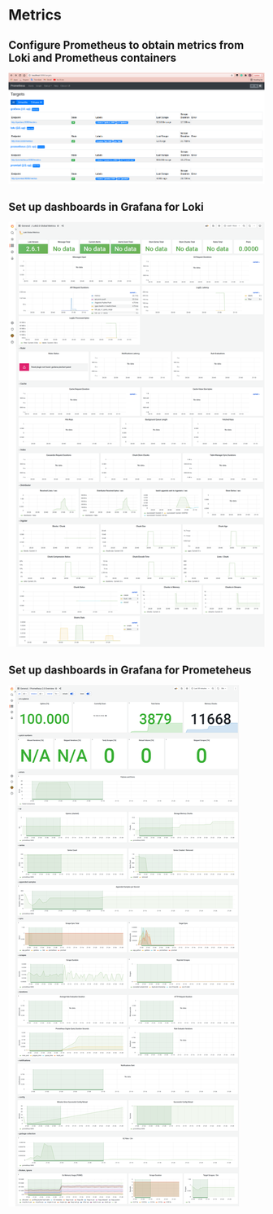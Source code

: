# Metrics

## Configure Prometheus to obtain metrics from Loki and Prometheus containers
![image](https://github.com/nailyav/DevOps-labs/blob/lab7/monitoring/assets/prometheus.png)

## Set up dashboards in Grafana for Loki
![image](https://github.com/nailyav/DevOps-labs/blob/lab7/monitoring/assets/loki_metrics.png)

## Set up dashboards in Grafana for Prometeheus
![image](https://github.com/nailyav/DevOps-labs/blob/lab7/monitoring/assets/prometheus_metrics.png)